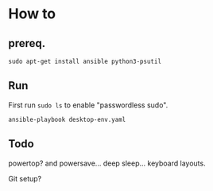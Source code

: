 # How to

## prereq.
`sudo apt-get install ansible python3-psutil`

## Run
First run `sudo ls` to enable "passwordless sudo".

`ansible-playbook desktop-env.yaml`


## Todo
powertop? and powersave...
deep sleep...
keyboard layouts.

Git setup?